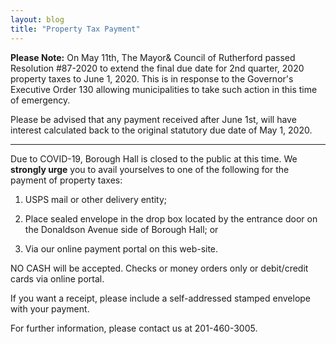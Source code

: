 ```yaml
---
layout: blog
title: "Property Tax Payment"
---
```


**Please Note:** On May 11th, The Mayor& Council of Rutherford passed Resolution #87-2020 to extend the final due date for 2nd quarter, 2020 property taxes to June 1, 2020. This is in response to the Governor's Executive Order 130 allowing municipalities to take such action in this time of emergency.

Please be advised that any payment received after June 1st, will have interest calculated back to the original statutory due date of May 1, 2020.

----

Due to COVID-19, Borough Hall is closed to the public at this time.  We **strongly urge** you to avail yourselves to one of the following for the payment of property taxes:

1.    USPS mail or other delivery entity;

2.    Place sealed envelope in the drop box located by the entrance door on the Donaldson Avenue side of Borough Hall; or

3.    Via our online payment portal on this web-site.

NO CASH will be accepted.  Checks or money orders only or debit/credit cards via online portal.

If you want a receipt, please include a self-addressed stamped envelope with your payment.

For further information, please contact us at 201-460-3005.
